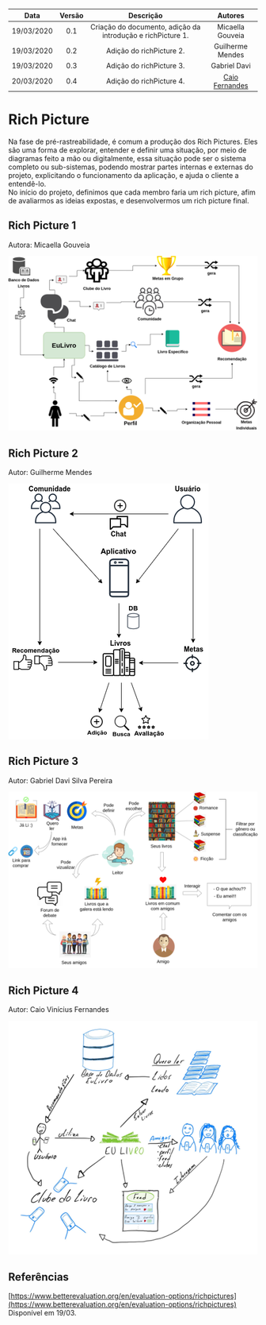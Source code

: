 |    Data    | Versão |                          Descrição                          |     Autores      |
| :--------: | :----: | :---------------------------------------------------------: | :--------------: |
| 19/03/2020 |  0.1   | Criação do documento, adição da introdução e richPicture 1. | Micaella Gouveia |
| 19/03/2020 |  0.2   |                  Adição do richPicture 2.                   | Guilherme Mendes |
| 19/03/2020 |  0.3   |                  Adição do richPicture 3.                   |   Gabriel Davi   |
| 20/03/2020 |  0.4   |                  Adição do richPicture 4.                   |   [Caio Fernandes](https://github.com/caiovfernandes)   |

# Rich Picture

Na fase de pré-rastreabilidade, é comum a produção dos Rich Pictures. Eles são uma forma de explorar, entender e definir uma situação, por meio de diagramas feito a mão ou digitalmente, essa situação pode ser o sistema completo ou sub-sistemas, podendo mostrar partes internas e externas do projeto, explicitando o funcionamento da aplicação, e ajuda o cliente a entendê-lo.<br>
No início do projeto, definimos que cada membro faria um rich picture, afim de avaliarmos as ideias expostas, e desenvolvermos um rich picture final.

## Rich Picture 1

Autora: Micaella Gouveia<br>

![Rich Picture Micaella](img/richpictureMicaella.png)

## Rich Picture 2

Autor: Guilherme Mendes<br>

![Rich Picture Micaella](img/richpictureGuilherme.png)

## Rich Picture 3

Autor: Gabriel Davi Silva Pereira<br>

![Rich Picture Micaella](img/richpictureDavi.png)

## Rich Picture 4

Autor: Caio Vinícius Fernandes<br>

![Rich Picture Caio](img/richPictureCaio.jpg)

## Referências

[https://www.betterevaluation.org/en/evaluation-options/richpictures](https://www.betterevaluation.org/en/evaluation-options/richpictures) Disponível em 19/03.
